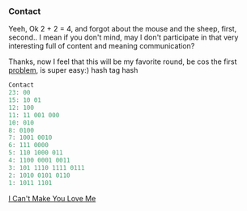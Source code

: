 ### Contact

Yeeh, Ok 2 + 2 = 4, and forgot about the mouse and the sheep,
first, second.. I mean if you don't mind, may I don't participate
in that very interesting full of content and meaning communication?

Thanks, now I feel that this will be my favorite round, be cos the
first [problem](https://ioinformatics.org/files/ioi1998problem1.pdf),
is super easy:) hash tag hash

```JavaScript
Contact
23: 00
15: 10 01
12: 100
11: 11 001 000
10: 010
8: 0100
7: 1001 0010
6: 111 0000
5: 110 1000 011
4: 1100 0001 0011
3: 101 1110 1111 0111
2: 1010 0101 0110
1: 1011 1101
```

[I Can't Make You Love Me](https://youtu.be/QbWJO8RMg1A)
